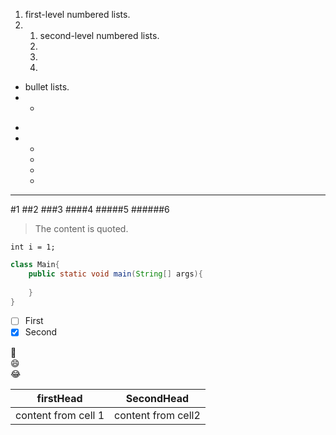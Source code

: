 1. first-level numbered lists.
2. 
    1. second-level numbered lists.
    2.
    3.
    4.
    
* bullet lists.
*
    *

-
-
    -
    -
    -
    -

---

#1
##2
###3
####4
#####5
######6

>The content is quoted.

`int i = 1;`

```java
class Main{
    public static void main(String[] args){
      
    }
}
```

-[ ] First
-[X] Second

:camel:  
:smile:   
:joy:     

firstHead               |  SecondHead  
------------            | -------------        
content from cell 1     |  content from cell2     

